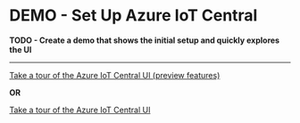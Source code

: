 # DEMO - Set Up Azure IoT Central


**TODO - Create a demo that shows the initial setup and quickly explores the UI** 


---

[Take a tour of the Azure IoT Central UI (preview features)](https://docs.microsoft.com/en-us/azure/iot-central/preview/overview-iot-central-tour)

**OR**

[Take a tour of the Azure IoT Central UI](https://docs.microsoft.com/en-us/azure/iot-central/core/overview-iot-central-tour)
